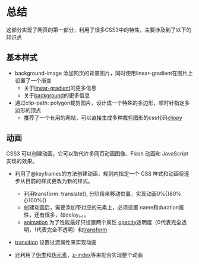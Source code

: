 # 总结

这部分实现了网页的第一部分，利用了很多CSS3中的特性，主要涉及到了以下的知识点

## 基本样式

- background-image 添加网页的背景图片，同时使用linear-gradient在图片上设置了一个渐变
  - 关于[linear-gradient](https://www.runoob.com/css3/css3-gradients.html)的更多信息
  - 关于[background](https://www.runoob.com/css3/css3-backgrounds.html)的更多信息
- 通过clip-path: polygon裁剪图片，设计成一个特殊的多边形，顺时针指定多边形的顶点
  - 推荐了一个有用的网站，可以直接生成多种裁剪图形的css代码[clippy](https://bennettfeely.com/clippy/)

## 动画

CSS3 可以创建动画，它可以取代许多网页动画图像、Flash 动画和 JavaScript 实现的效果。

- 利用了@keyframes的方法创建动画，规则内指定一个 CSS 样式和动画将逐步从目前的样式更改为新的样式。
  - 利用transform: translate(), 分阶段来移动位置，实现动画0%{}80%{}100%{}
  - 创建动画后，需要添加带对应的元素上，必须设置 name和duration属性，还有很多，如delay。。。
  - [animation](https://www.runoob.com/css3/css3-animations.html) 为了性能最好只设置两个属性 [opacity](https://www.runoob.com/cssref/css3-pr-opacity.html)透明度（0代表完全透明，1代表完全不透明）和[transform](https://www.runoob.com/cssref/css3-pr-transform.html)

- [transition](https://www.runoob.com/css3/css3-transitions.html) 设置过渡属性来实现动画

- 还利用了[伪类](https://www.runoob.com/css/css-pseudo-classes.html)和[伪元素](https://www.runoob.com/css/css-pseudo-elements.html)，[z-index](https://www.runoob.com/cssref/pr-pos-z-index.html)等来配合实现整个动画

